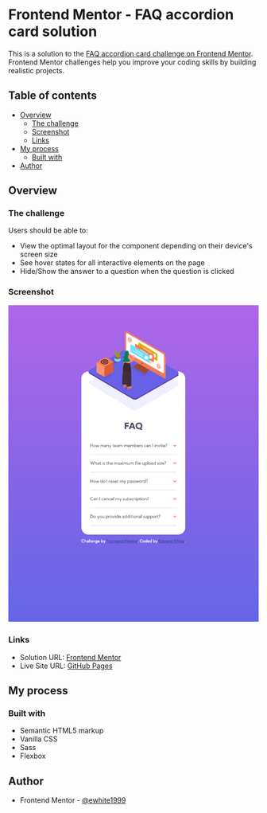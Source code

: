 # Frontend Mentor - FAQ accordion card solution

This is a solution to the [FAQ accordion card challenge on Frontend Mentor](https://www.frontendmentor.io/challenges/faq-accordion-card-XlyjD0Oam). Frontend Mentor challenges help you improve your coding skills by building realistic projects.

## Table of contents

- [Overview](#overview)
  - [The challenge](#the-challenge)
  - [Screenshot](#screenshot)
  - [Links](#links)
- [My process](#my-process)
  - [Built with](#built-with)
- [Author](#author)

## Overview

### The challenge

Users should be able to:

- View the optimal layout for the component depending on their device's screen size
- See hover states for all interactive elements on the page
- Hide/Show the answer to a question when the question is clicked

### Screenshot

![](./screenshot.png)

### Links

- Solution URL: [Frontend Mentor](https://www.frontendmentor.io/solutions/faq-accordion-using-sass-and-js-Mh4LfB5-b)
- Live Site URL: [GitHub Pages](https://ewhite1999.github.io/FAQ-accordion-card-hub/)

## My process

### Built with

- Semantic HTML5 markup
- Vanilla CSS
- Sass
- Flexbox

## Author

- Frontend Mentor - [@ewhite1999](https://www.frontendmentor.io/profile/ewhite1999)
